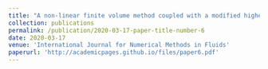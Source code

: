 ```yaml
---
title: "A non-linear finite volume method coupled with a modified higher order MUSCL-type method for the numerical simulation of two-phase flows in non-homogeneous and non-isotropic oil reservoirs"
collection: publications
permalink: /publication/2020-03-17-paper-title-number-6
date: 2020-03-17
venue: 'International Journal for Numerical Methods in Fluids'
paperurl: 'http://academicpages.github.io/files/paper6.pdf'
---
```

